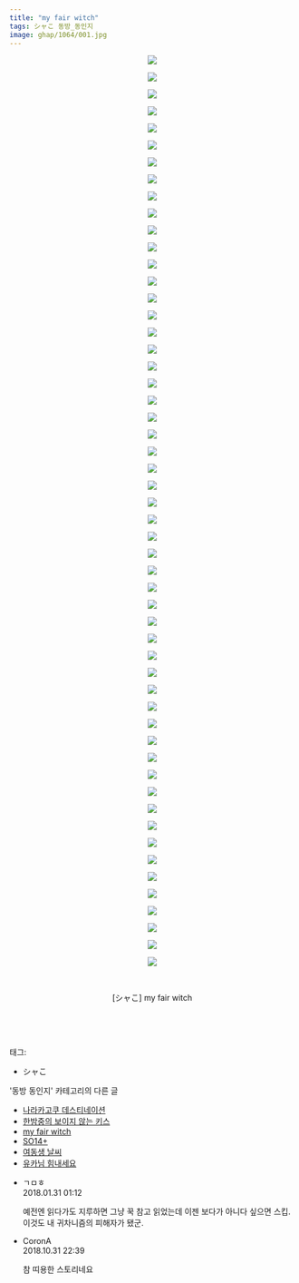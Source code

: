 ```yaml
---
title: "my fair witch"
tags: シャこ 동방_동인지
image: ghap/1064/001.jpg
---
```

<div class="article">
<p style="text-align: center; clear: none; float: none;"><img src="{{ site.nasurl }}/ghap/1064/001.jpg"/></p>
<p style="text-align: center; clear: none; float: none;"><img src="{{ site.nasurl }}/ghap/1064/002.jpg"/></p>
<p style="text-align: center; clear: none; float: none;"><img src="{{ site.nasurl }}/ghap/1064/003.jpg"/></p>
<p style="text-align: center; clear: none; float: none;"><img src="{{ site.nasurl }}/ghap/1064/004.jpg"/></p>
<p style="text-align: center; clear: none; float: none;"><img src="{{ site.nasurl }}/ghap/1064/005.jpg"/></p>
<p style="text-align: center; clear: none; float: none;"><img src="{{ site.nasurl }}/ghap/1064/006.jpg"/></p>
<p style="text-align: center; clear: none; float: none;"><img src="{{ site.nasurl }}/ghap/1064/007.jpg"/></p>
<p style="text-align: center; clear: none; float: none;"><img src="{{ site.nasurl }}/ghap/1064/008.jpg"/></p>
<p style="text-align: center; clear: none; float: none;"><img src="{{ site.nasurl }}/ghap/1064/009.jpg"/></p>
<p style="text-align: center; clear: none; float: none;"><img src="{{ site.nasurl }}/ghap/1064/010.jpg"/></p>
<p style="text-align: center; clear: none; float: none;"><img src="{{ site.nasurl }}/ghap/1064/011.jpg"/></p>
<p style="text-align: center; clear: none; float: none;"><img src="{{ site.nasurl }}/ghap/1064/012.jpg"/></p>
<p style="text-align: center; clear: none; float: none;"><img src="{{ site.nasurl }}/ghap/1064/013.jpg"/></p>
<p style="text-align: center; clear: none; float: none;"><img src="{{ site.nasurl }}/ghap/1064/014.jpg"/></p>
<p style="text-align: center; clear: none; float: none;"><img src="{{ site.nasurl }}/ghap/1064/015.jpg"/></p>
<p style="text-align: center; clear: none; float: none;"><img src="{{ site.nasurl }}/ghap/1064/016.jpg"/></p>
<p style="text-align: center; clear: none; float: none;"><img src="{{ site.nasurl }}/ghap/1064/017.jpg"/></p>
<p style="text-align: center; clear: none; float: none;"><img src="{{ site.nasurl }}/ghap/1064/018.jpg"/></p>
<p style="text-align: center; clear: none; float: none;"><img src="{{ site.nasurl }}/ghap/1064/019.jpg"/></p>
<p style="text-align: center; clear: none; float: none;"><img src="{{ site.nasurl }}/ghap/1064/020.jpg"/></p>
<p style="text-align: center; clear: none; float: none;"><img src="{{ site.nasurl }}/ghap/1064/021.jpg"/></p>
<p style="text-align: center; clear: none; float: none;"><img src="{{ site.nasurl }}/ghap/1064/022.jpg"/></p>
<p style="text-align: center; clear: none; float: none;"><img src="{{ site.nasurl }}/ghap/1064/023.jpg"/></p>
<p style="text-align: center; clear: none; float: none;"><img src="{{ site.nasurl }}/ghap/1064/024.jpg"/></p>
<p style="text-align: center; clear: none; float: none;"><img src="{{ site.nasurl }}/ghap/1064/025.jpg"/></p>
<p style="text-align: center; clear: none; float: none;"><img src="{{ site.nasurl }}/ghap/1064/026.jpg"/></p>
<p style="text-align: center; clear: none; float: none;"><img src="{{ site.nasurl }}/ghap/1064/027.jpg"/></p>
<p style="text-align: center; clear: none; float: none;"><img src="{{ site.nasurl }}/ghap/1064/028.jpg"/></p>
<p style="text-align: center; clear: none; float: none;"><img src="{{ site.nasurl }}/ghap/1064/029.jpg"/></p>
<p style="text-align: center; clear: none; float: none;"><img src="{{ site.nasurl }}/ghap/1064/030.jpg"/></p>
<p style="text-align: center; clear: none; float: none;"><img src="{{ site.nasurl }}/ghap/1064/031.jpg"/></p>
<p style="text-align: center; clear: none; float: none;"><img src="{{ site.nasurl }}/ghap/1064/032.jpg"/></p>
<p style="text-align: center; clear: none; float: none;"><img src="{{ site.nasurl }}/ghap/1064/033.jpg"/></p>
<p style="text-align: center; clear: none; float: none;"><img src="{{ site.nasurl }}/ghap/1064/034.jpg"/></p>
<p style="text-align: center; clear: none; float: none;"><img src="{{ site.nasurl }}/ghap/1064/035.jpg"/></p>
<p style="text-align: center; clear: none; float: none;"><img src="{{ site.nasurl }}/ghap/1064/036.jpg"/></p>
<p style="text-align: center; clear: none; float: none;"><img src="{{ site.nasurl }}/ghap/1064/037.jpg"/></p>
<p style="text-align: center; clear: none; float: none;"><img src="{{ site.nasurl }}/ghap/1064/038.jpg"/></p>
<p style="text-align: center; clear: none; float: none;"><img src="{{ site.nasurl }}/ghap/1064/039.jpg"/></p>
<p style="text-align: center; clear: none; float: none;"><img src="{{ site.nasurl }}/ghap/1064/040.jpg"/></p>
<p style="text-align: center; clear: none; float: none;"><img src="{{ site.nasurl }}/ghap/1064/041.jpg"/></p>
<p style="text-align: center; clear: none; float: none;"><img src="{{ site.nasurl }}/ghap/1064/042.jpg"/></p>
<p style="text-align: center; clear: none; float: none;"><img src="{{ site.nasurl }}/ghap/1064/043.jpg"/></p>
<p style="text-align: center; clear: none; float: none;"><img src="{{ site.nasurl }}/ghap/1064/044.jpg"/></p>
<p style="text-align: center; clear: none; float: none;"><img src="{{ site.nasurl }}/ghap/1064/045.jpg"/></p>
<p style="text-align: center; clear: none; float: none;"><img src="{{ site.nasurl }}/ghap/1064/046.jpg"/></p>
<p style="text-align: center; clear: none; float: none;"><img src="{{ site.nasurl }}/ghap/1064/047.jpg"/></p>
<p style="text-align: center; clear: none; float: none;"><img src="{{ site.nasurl }}/ghap/1064/048.jpg"/></p>
<p style="text-align: center; clear: none; float: none;"><img src="{{ site.nasurl }}/ghap/1064/049.jpg"/></p>
<p style="text-align: center; clear: none; float: none;"><img src="{{ site.nasurl }}/ghap/1064/050.jpg"/></p>
<p style="text-align: center; clear: none; float: none;"><img src="{{ site.nasurl }}/ghap/1064/051.jpg"/></p>
<p style="text-align: center; clear: none; float: none;"><img src="{{ site.nasurl }}/ghap/1064/052.jpg"/></p>
<p style="text-align: center; clear: none; float: none;"><img src="{{ site.nasurl }}/ghap/1064/053.jpg"/></p>
<p style="text-align: center; clear: none; float: none;"><img src="{{ site.nasurl }}/ghap/1064/054.jpg"/></p>
<p style="text-align: center; clear: none; float: none;"><br/></p>
<p style="text-align: center; clear: none; float: none;">[シャこ] my fair witch</p>
<p style="text-align: center; clear: none; float: none;"><br/></p>
<p><br/></p>
</div><div class="tagTrail">
<p>태그: </p>
<ul>
<li>シャこ</li>
</ul>
</div><div class="another">
<p>'동방 동인지' 카테고리의 다른 글</p>
<ul>
<li><a href="/2016-07-24-ghap_1066">나라카고쿠 데스티네이션</a></li>
<li><a href="/2016-07-24-ghap_1065">한밤중의 보이지 않는 키스</a></li>
<li><a href="/2016-07-24-ghap_1064">my fair witch</a></li>
<li><a href="/2016-07-24-ghap_1063">SO14+</a></li>
<li><a href="/2016-07-24-ghap_1062">여동생 날씨</a></li>
<li><a href="/2016-07-24-ghap_1061">유카님 힘내세요</a></li>
</ul>
</div><div class="cb_module cb_fluid">
<div class="cb_wrt cb_profile">
<div class="comment">
<ul>
<li class="cb_thumb_off" id="comment15187528">
<div class="cb_comment_area">
<div class="cb_info_area">
<div class="cb_section">
<span class="cb_nick_name">ㄱㅁㅎ</span>
</div>
<div class="cb_section">
<span class="cb_date">2018.01.31 01:12 </span>
</div>
</div>
<div class="cb_dsc_comment">
<p class="cb_dsc">
											예전엔 읽다가도 지루하면 그냥 꾹 참고 읽었는데 이젠 보다가 아니다 싶으면 스킵. 이것도 내 귀차니즘의 피해자가 됐군.
										</p>
</div>
</div></li>
<li class="cb_thumb_off" id="comment15365765">
<div class="cb_comment_area">
<div class="cb_info_area">
<div class="cb_section">
<span class="cb_nick_name">CoronA</span>
</div>
<div class="cb_section">
<span class="cb_date">2018.10.31 22:39 </span>
</div>
</div>
<div class="cb_dsc_comment">
<p class="cb_dsc">
											참 띠용한 스토리네요
										</p>
</div>
</div></li>
</ul>
</div>
</div><!-- commentList close -->
</div>